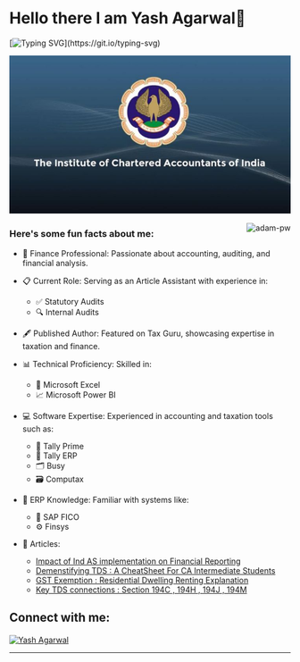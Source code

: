 # Hello there I am Yash Agarwal👋

[![Typing SVG](https://readme-typing-svg.herokuapp.com?font=Architects+Daughter&color=7AF79A&size=30&lines=Hey!+It's+Yash!;I'm+a+CA+Aspirant...;I'm+also+a+Finance+Enthusiast...)](https://git.io/typing-svg)

![](https://github.com/Yash0741177/Yash0741177/blob/main/icai.jpg)



<p><img align="right" src="https://github.com/Adam-pw/Adam-pw/blob/main/animation_500_kxa883sd.gif" alt="adam-pw" /></p>

<h3> Here's some fun facts about me: </h3>

- 💼 Finance Professional: Passionate about accounting, auditing, and financial analysis.
- 📋 Current Role: Serving as an Article Assistant with experience in:<br>
    - ✅ Statutory Audits
    - 🔍 Internal Audits

- 🖋 Published Author: Featured on Tax Guru, showcasing expertise in taxation and finance.
- 📊 Technical Proficiency: Skilled in:<br>
    - 🧮 Microsoft Excel
    - 📈 Microsoft Power BI

- 💻 Software Expertise: Experienced in accounting and taxation tools such as:<br>
   - 📂 Tally Prime
   - 📂 Tally ERP
   - 🗂 Busy
   - 🗃 Computax

- 🔗 ERP Knowledge: Familiar with systems like:<br>
    - 🔧 SAP FICO
    - ⚙ Finsys


-  📰 Articles: <br>
	-	[Impact of Ind AS implementation on Financial Reporting ](https://taxguru.in/chartered-accountant/impact-ind-implementation-financial-reporting.html) 
	- [Demenstifying TDS : A CheatSheet For CA Intermediate Students](https://taxguru.in/income-tax/demystifying-tds-cheatsheet-ca-intermediate-students.html)
   	-  [GST Exemption : Residential Dwelling Renting Explanation](https://taxguru.in/goods-and-service-tax/gst-exemption-residential-dwelling-renting-explained.html)
   	-   [Key TDS connections : Section 194C , 194H , 194J , 194M   ](https://taxguru.in/income-tax/tds-connections-sections-194c-194h-194j-and-194m.html)
       







## Connect with me:
<p align="left">
  <a href="https://www.linkedin.com/in/yashagrwl/" target="blank"><img align="center"
      src="https://raw.githubusercontent.com/rahuldkjain/github-profile-readme-generator/master/src/images/icons/Social/linked-in-alt.svg"
      alt="Yash Agarwal" height="30" width="40" /></a>
</p>

-----
<p align="center">
  
  <br>
  <br>
 </p>

